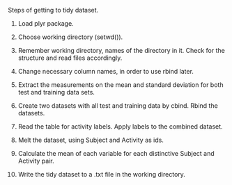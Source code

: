 Steps of getting to tidy dataset.

1. Load plyr package.

2. Choose working directory (setwd()).
 
3. Remember working directory, names of the directory in it. Check for the structure and read files accordingly.

4. Change necessary column names, in order to use rbind later.

5. Extract the measurements on the mean and standard deviation for both test and training data sets. 

6. Create two datasets with all test and training data by cbind. Rbind the datasets.

7. Read the table for activity labels. Apply labels to the combined dataset.

8. Melt the dataset, using Subject and Activity as ids.

9. Calculate the mean of each variable for each distinctive Subject and Activity pair.

10. Write the tidy dataset to a .txt file in the working directory.

